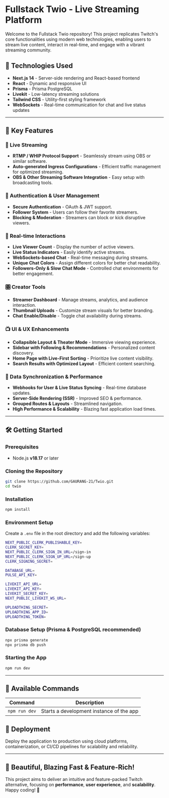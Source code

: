 # Fullstack Twio - Live Streaming Platform

Welcome to the Fullstack Twio repository! This project replicates Twitch's core functionalities using modern web technologies, enabling users to stream live content, interact in real-time, and engage with a vibrant streaming community.

## 🚀 Technologies Used
- **Next.js 14** - Server-side rendering and React-based frontend
- **React** - Dynamic and responsive UI
- **Prisma** - Prisma PostgreSQL
- **Livekit** - Low-latency streaming solutions
- **Tailwind CSS** - Utility-first styling framework
- **WebSockets** - Real-time communication for chat and live status updates

---

## 🌟 Key Features

### 🎥 Live Streaming
- **RTMP / WHIP Protocol Support** - Seamlessly stream using OBS or similar software.
- **Auto-generated Ingress Configurations** - Efficient traffic management for optimized streaming.
- **OBS & Other Streaming Software Integration** - Easy setup with broadcasting tools.

### 🔐 Authentication & User Management
- **Secure Authentication** - OAuth & JWT support.
- **Follower System** - Users can follow their favorite streamers.
- **Blocking & Moderation** - Streamers can block or kick disruptive viewers.

### 📡 Real-time Interactions
- **Live Viewer Count** - Display the number of active viewers.
- **Live Status Indicators** - Easily identify active streams.
- **WebSockets-based Chat** - Real-time messaging during streams.
- **Unique Chat Colors** - Assign different colors for better chat readability.
- **Followers-Only & Slow Chat Mode** - Controlled chat environments for better engagement.

### 🎛️ Creator Tools
- **Streamer Dashboard** - Manage streams, analytics, and audience interaction.
- **Thumbnail Uploads** - Customize stream visuals for better branding.
- **Chat Enable/Disable** - Toggle chat availability during streams.

### 📺 UI & UX Enhancements
- **Collapsible Layout & Theater Mode** - Immersive viewing experience.
- **Sidebar with Following & Recommendations** - Personalized content discovery.
- **Home Page with Live-First Sorting** - Prioritize live content visibility.
- **Search Results with Optimized Layout** - Efficient content searching.

### 🔄 Data Synchronization & Performance
- **Webhooks for User & Live Status Syncing** - Real-time database updates.
- **Server-Side Rendering (SSR)** - Improved SEO & performance.
- **Grouped Routes & Layouts** - Streamlined navigation.
- **High Performance & Scalability** - Blazing fast application load times.

---

## 🛠️ Getting Started

### **Prerequisites**
- Node.js **v18.17** or later

### **Cloning the Repository**
```sh
git clone https://github.com/GAURANG-21/Twio.git
cd twio
```

### **Installation**
```sh
npm install
```

### **Environment Setup**
Create a `.env` file in the root directory and add the following variables:
```sh
NEXT_PUBLIC_CLERK_PUBLISHABLE_KEY=
CLERK_SECRET_KEY=
NEXT_PUBLIC_CLERK_SIGN_IN_URL=/sign-in
NEXT_PUBLIC_CLERK_SIGN_UP_URL=/sign-up
CLERK_SIGNING_SECRET=

DATABASE_URL=
PULSE_API_KEY=

LIVEKIT_API_URL=
LIVEKIT_API_KEY=
LIVEKIT_SECRET_KEY=
NEXT_PUBLIC_LIVEKIT_WS_URL=

UPLOADTHING_SECRET=
UPLOADTHING_APP_ID=
UPLOADTHING_TOKEN=
```

### **Database Setup (Prisma & PostgreSQL recommended)**
```sh
npx prisma generate
npx prisma db push
```

### **Starting the App**
```sh
npm run dev
```

---

## 📌 Available Commands

| Command           | Description                          |
|------------------|----------------------------------|
| `npm run dev`    | Starts a development instance of the app |

## 🚀 Deployment
Deploy the application to production using cloud platforms, containerization, or CI/CD pipelines for scalability and reliability.

---

## 🎨 Beautiful, Blazing Fast & Feature-Rich!
This project aims to deliver an intuitive and feature-packed Twitch alternative, focusing on **performance**, **user experience**, and **scalability**. Happy coding! 🚀

